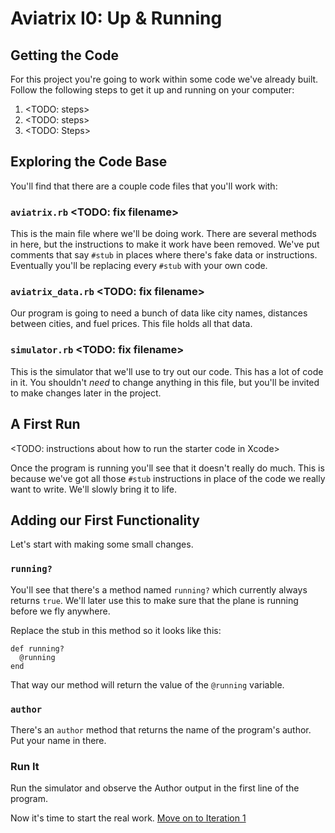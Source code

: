 # Aviatrix I0: Up & Running

## Getting the Code

For this project you're going to work within some code we've already built. Follow the following steps to get it up and running on your computer:

1. <TODO: steps>
2. <TODO: steps>
3. <TODO: Steps>

## Exploring the Code Base

You'll find that there are a couple code files that you'll work with:

### `aviatrix.rb` <TODO: fix filename>

This is the main file where we'll be doing work. There are several methods in here, but the instructions to make it work have been removed. We've put comments that say `#stub` in places where there's fake data or instructions. Eventually you'll be replacing every `#stub` with your own code.

### `aviatrix_data.rb` <TODO: fix filename>

Our program is going to need a bunch of data like city names, distances between cities, and fuel prices. This file holds all that data.

### `simulator.rb` <TODO: fix filename>

This is the simulator that we'll use to try out our code. This has a lot of code in it. You shouldn't *need* to change anything in this file, but you'll be invited to make changes later in the project.

## A First Run

<TODO: instructions about how to run the starter code in Xcode>

Once the program is running you'll see that it doesn't really do much. This is because we've got all those `#stub` instructions in place of the code we really want to write. We'll slowly bring it to life.

## Adding our First Functionality

Let's start with making some small changes.

### `running?`

You'll see that there's a method named `running?` which currently always returns `true`. We'll later use this to make sure that the plane is running before we fly anywhere.

Replace the stub in this method so it looks like this:

```
def running?
  @running
end
```

That way our method will return the value of the `@running` variable.

### `author`

There's an `author` method that returns the name of the program's author. Put your name in there.

### Run It

Run the simulator and observe the Author output in the first line of the program.

Now it's time to start the real work. [Move on to Iteration 1](./i1_destinations.markdown)
